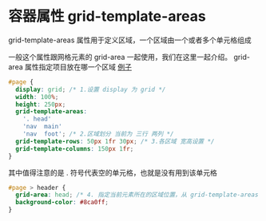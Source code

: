 ---
---

# 容器属性 grid-template-areas

grid-template-areas 属性用于定义区域，一个区域由一个或者多个单元格组成

一般这个属性跟网格元素的 grid-area 一起使用，我们在这里一起介绍。 grid-area 属性指定项目放在哪一个区域 [例子](https://stackblitz.com/edit/web-platform-knazal?embed=1&file=index.html&hideDevTools=1)
<br>

```css {|5,6,7,8}
#page {
  display: grid; /* 1.设置 display 为 grid */
  width: 100%;
  height: 250px;
  grid-template-areas:
    '. head'
    'nav  main'
    'nav  foot'; /* 2.区域划分 当前为 三行 两列 */
  grid-template-rows: 50px 1fr 30px; /* 3.各区域 宽高设置 */
  grid-template-columns: 150px 1fr;
}
```
其中值得注意的是 . 符号代表空的单元格，也就是没有用到该单元格
```css {|2}
#page > header {
  grid-area: head; /* 4. 指定当前元素所在的区域位置，从 grid-template-areas 选取值 */
  background-color: #8ca0ff;
}
```